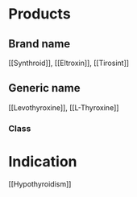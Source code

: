 # Products

## Brand name
[[Synthroid]], [[Eltroxin]], [[Tirosint]]

## Generic name
[[Levothyroxine]], [[L-Thyroxine]]

### Class


# Indication
[[Hypothyroidism]]